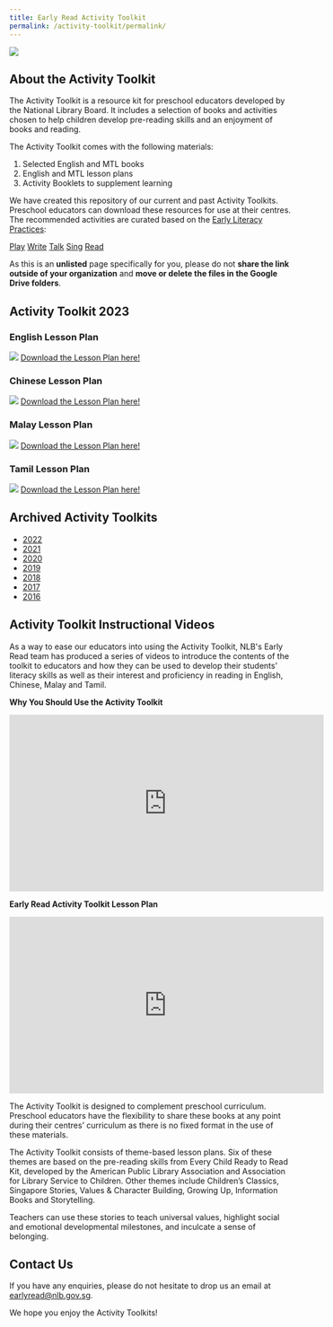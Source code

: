 ```yaml
---
title: Early Read Activity Toolkit
permalink: /activity-toolkit/permalink/
---
```

![](/images/activity-toolkit-thumbnails/activity%20toolkit%20thumbnail.png)

## About the Activity Toolkit

The Activity Toolkit is a resource kit for preschool educators developed by the National Library Board. It includes a selection of books and activities chosen to help children develop pre-reading skills and an enjoyment of books and reading. 

The Activity Toolkit comes with the following materials:
1.	Selected English and MTL books
2.	English and MTL lesson plans 
3.	Activity Booklets to supplement learning

We have created this repository of our current and past Activity Toolkits. Preschool educators can download these resources for use at their centres.  The recommended activities are curated based on the  [Early Literacy Practices](https://childrenandteens.nlb.gov.sg/diy-resources/preschool/preschool-main):

[Play](https://childrenandteens.nlb.gov.sg/earlylit-play)
[Write](https://childrenandteens.nlb.gov.sg/earlylit-write)
[Talk](https://childrenandteens.nlb.gov.sg/earlylit-talk)
[Sing](https://childrenandteens.nlb.gov.sg/earlylit-sing)
[Read](https://childrenandteens.nlb.gov.sg/earlylit-read)

As this is an **unlisted** page specifically for you, please do not **share the link outside of your organization** and **move or delete the files in the Google Drive folders**. 

##    Activity Toolkit 2023

### English Lesson Plan 

![](/images/activity-toolkit-thumbnails/ActivityToolkitEnglish2023.jpeg)
[Download the Lesson Plan here!](https://go.gov.sg/englishlessonplan2023)

### Chinese Lesson Plan
![](/images/activity-toolkit-thumbnails/ActivityToolkitChinese2023.jpeg)
[Download the Lesson Plan here!](https://go.gov.sg/chineselessonplan2023)

### Malay Lesson Plan

![](/images/activity-toolkit-thumbnails/ActivityToolkitMalay2023.jpeg)
[Download the Lesson Plan here!](https://go.gov.sg/malaylessonplan2023)

### Tamil Lesson Plan
![](/images/activity-toolkit-thumbnails/ActivityToolkitTamil2023.jpeg)
[Download the Lesson Plan here!](https://go.gov.sg/tamillessonplan2023)


## Archived Activity Toolkits

* [2022](https://drive.google.com/drive/folders/14xWGEUgb1L6vfRSuLylNc58VQDJXE-ku)
* [2021](https://drive.google.com/drive/folders/1sed8i-M3rWde95OE-LouU18NbFkR9ST6?usp=sharing) 
* [2020](https://drive.google.com/drive/folders/1m1NLWN7fcd09ClX5mMKRdh35iw44dHn5?usp=sharing)
* [2019](https://drive.google.com/drive/folders/1O3raqbrrQGhwPf5bog3omRCHG6hUAt9M?usp=sharing)
* [2018](https://drive.google.com/drive/folders/1FIVaxK1siyLMZjHbQ8dA9jzOUsuqnaOY?usp=sharing)
* [2017](https://drive.google.com/drive/folders/1RCY54rDwkH-e5EtcKZFsoijbPK_fDmDn?usp=sharing)
* [2016](https://drive.google.com/drive/folders/19puD-lILPJy3ILnI_WYNyeXCvMTrgKzs?usp=sharing)

## Activity Toolkit Instructional Videos

As a way to ease our educators into using the Activity Toolkit, NLB's Early Read team has produced a series of videos to introduce the contents of the toolkit to educators and how they can be used to develop their students' literacy skills as well as their interest and proficiency in reading in English, Chinese, Malay and Tamil. 

**Why You Should Use the Activity Toolkit**


<iframe width="560" height="315" src="https://www.youtube.com/embed/PykFtd8rIws" title="YouTube video player" frameborder="0" allow="accelerometer; autoplay; clipboard-write; encrypted-media; gyroscope; picture-in-picture" allowfullscreen></iframe>


**Early Read Activity Toolkit Lesson Plan**


<iframe width="560" height="315" src="https://www.youtube.com/embed/UN_8Lc_w5fU" title="YouTube video player" frameborder="0" allow="accelerometer; autoplay; clipboard-write; encrypted-media; gyroscope; picture-in-picture" allowfullscreen></iframe>

The Activity Toolkit is designed to complement preschool curriculum. Preschool educators have the flexibility to share these books at any point during their centres’ curriculum as there is no fixed format in the use of these materials.

The Activity Toolkit consists of theme-based lesson plans. Six of these themes are based on the pre-reading skills from Every Child Ready to Read Kit, developed by the American Public Library Association and Association for Library Service to Children. Other themes include Children’s Classics, Singapore Stories, Values & Character Building, Growing Up, Information Books and Storytelling. 

Teachers can use these stories to teach universal values, highlight social and emotional developmental milestones, and inculcate a sense of belonging.


## Contact Us
If you have any enquiries, please do not hesitate to drop us an email at earlyread@nlb.gov.sg. 

We hope you enjoy the Activity Toolkits!